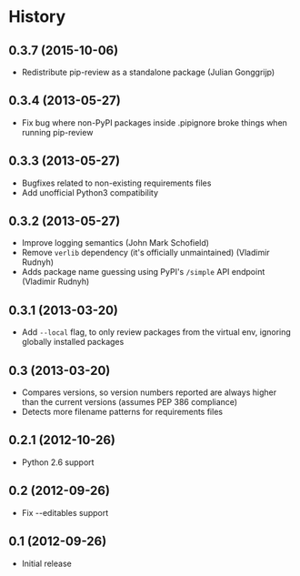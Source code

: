 History
=======

0.3.7 (2015-10-06)
------------------
   - Redistribute pip-review as a standalone package (Julian Gonggrijp)

0.3.4 (2013-05-27)
------------------
   - Fix bug where non-PyPI packages inside .pipignore broke things when
   	 running pip-review

0.3.3 (2013-05-27)
------------------
   - Bugfixes related to non-existing requirements files
   - Add unofficial Python3 compatibility

0.3.2 (2013-05-27)
------------------
   - Improve logging semantics (John Mark Schofield)
   - Remove ``verlib`` dependency (it's officially unmaintained)
     (Vladimir Rudnyh)
   - Adds package name guessing using PyPI's ``/simple`` API endpoint
     (Vladimir Rudnyh)

0.3.1 (2013-03-20)
------------------
   - Add ``--local`` flag, to only review packages from the virtual env,
   	 ignoring globally installed packages

0.3 (2013-03-20)
----------------
   - Compares versions, so version numbers reported are always higher than the
   	 current versions (assumes PEP 386 compliance)
   - Detects more filename patterns for requirements files

0.2.1 (2012-10-26)
------------------
   - Python 2.6 support

0.2 (2012-09-26)
----------------
   - Fix --editables support

0.1 (2012-09-26)
----------------
   - Initial release
